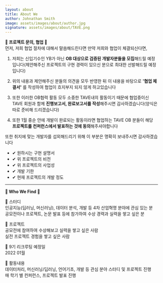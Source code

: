 ```yaml
---
layout: about
title: About We
author: Johnathan Smith
image: assets/images/about/author.jpg
signature: assets/images/about/TAVE.png
---
```


**💎 프로젝트 문의, 협업 💎**    
먼저, 저희 협업 절차에 대해서 말씀해드린다면 만약 저희와 협업이 체결되신다면,         
1. 저희는 신입기수인 YB가 아닌 **OB 대상으로 검증된 개발자분들을 모집**해드릴 예정입니다(제안해주신 프로젝트의 구현 경력이 있으신 분으로 최대한 선발해드릴 예정입니다)      

2. 위의 내용과 제안해주신 분들의 의견을 모두 반영한 뒤 이 내용을 바탕으로 **'협업 체결서'** 를 작성하여 협업이 흐지부지 되지 않게 하고있습니다

3. 또한 이러한 OB협력 활동 모두 소중한 TAVE내의 활동이기 때문에 협업중이신 TAVE 회원과 함께 **진행보고서, 완료보고서를 작성**해주시면 감사하겠습니다(양식은 따로 준비해 드리겠습니다) 

4. 또한 1월 중순 안에 개발이 완료되는 활동이라면 협업하는 TAVE OB 분들이 해당 **프로젝트를 컨퍼런스에서 발표하는 것에 동의**해주셔야합니다    

또한 취지에 맞는 개발자를 섭외해드리기 위해 이 부분은 명확히 보내주시면 감사하겠습니다          
* ✔ 원하시는 구현 설명서       
* ✔ 위 프로젝트의 비전    
* ✔ 위 프로젝트의 사업성    
* ✔ 개발 기한    
* ✔ 현재 프로젝트의 개발 정도    

-----

**💎 Who We Find 💎**   

🔹 스터디      
인공지능(딥러닝, 머신러닝), 데이터 분석, 개발 등 4차 산업혁명 분야에 관심 있는 분     
공모전이나 프로젝트, 논문 발표 등에 참가하여 수상 경력과 실력을 쌓고 싶은 분     
 
🔹 프로젝트    
공모전에 참여하여 수상해보고 실력을 쌓고 싶은 사람   
실전 프로젝트 경험을 쌓고 싶은 사람   
 
🔹 9기 리크루팅 예정일    
2022 01월      
  
🔹 활동내용     
데이터처리, 머신러닝/딥러닝, 언어기초, 개발 등 관심 분야 스터디 및 프로젝트 진행   
매 학기 별 컨퍼런스, 프로젝트 발표 진행   
